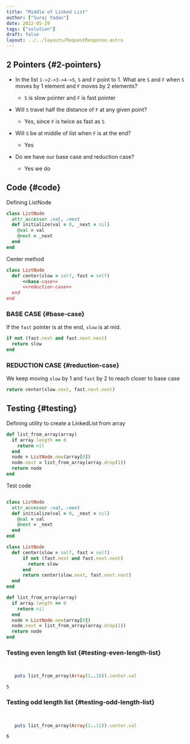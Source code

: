 ```yaml
---
title: "Middle of Linked List"
author: ["Suraj Yadav"]
date: 2022-05-29
tags: ["solution"]
draft: false
layout: ../../layouts/RequestResponse.astro
---
```


## 2 Pointers {#2-pointers}

-   In the list `1->2->3->4->5`, `S` and `F` point to 1. What are `S` and `F` when `S` moves by 1 element and `F` moves by 2 elements?
    -   `S` is slow pointer and `F` is fast pointer

-   Will `S` travel half the distance of `F` at any given point?
    -   Yes, since `F` is twice as fast as `S`

-   Will `S` be at middle of list when `F` is at the end?
    -   Yes

-   Do we have our base case and reduction case?
    -   Yes we do


## Code {#code}

Defining ListNode

<a id="code-snippet--structure-def"></a>
```ruby
class ListNode
  attr_accessor :val, :next
  def initialize(val = 0, _next = nil)
    @val = val
    @next = _next
  end
end
```

Center method

<a id="code-snippet--center"></a>
```ruby
class ListNode
  def center(slow = self, fast = self)
      <<base-case>>
      <<reduction-case>>
  end
end
```


### BASE CASE {#base-case}

If the `fast` pointer is at the end, `slow` is at mid.

<a id="code-snippet--base-case"></a>
```ruby
if not (fast.next and fast.next.next)
  return slow
end
```


### REDUCTION CASE {#reduction-case}

We keep moving `slow` by 1 and `fast` by 2 to reach closer to base case

<a id="code-snippet--reduction-case"></a>
```ruby
return center(slow.next, fast.next.next)
```


## Testing {#testing}

Defining utility to create a LinkedList from array

<a id="code-snippet--util"></a>
```ruby
def list_from_array(array)
  if array.length == 0
    return nil
  end
  node = ListNode.new(array[0])
  node.next = list_from_array(array.drop(1))
  return node
end

```

Test code

<a id="code-snippet--test"></a>
```ruby

class ListNode
  attr_accessor :val, :next
  def initialize(val = 0, _next = nil)
    @val = val
    @next = _next
  end
end

class ListNode
  def center(slow = self, fast = self)
      if not (fast.next and fast.next.next)
        return slow
      end
      return center(slow.next, fast.next.next)
  end
end

def list_from_array(array)
  if array.length == 0
    return nil
  end
  node = ListNode.new(array[0])
  node.next = list_from_array(array.drop(1))
  return node
end


```


### Testing even length list {#testing-even-length-list}

```ruby


   puts list_from_array(Array(1..10)).center.val

```

```text
5
```


### Testing odd length list {#testing-odd-length-list}

```ruby


   puts list_from_array(Array(1..11)).center.val

```

```text
6
```
